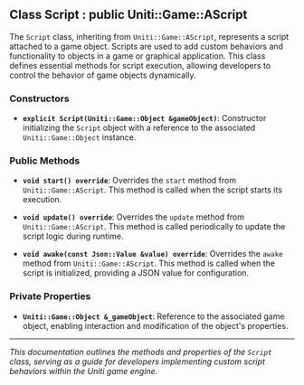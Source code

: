 ## Class Script : public Uniti::Game::AScript

The `Script` class, inheriting from `Uniti::Game::AScript`, represents a script attached to a game object. Scripts are used to add custom behaviors and functionality to objects in a game or graphical application. This class defines essential methods for script execution, allowing developers to control the behavior of game objects dynamically.

### Constructors

- **`explicit Script(Uniti::Game::Object &gameObject)`**: Constructor initializing the `Script` object with a reference to the associated `Uniti::Game::Object` instance.

### Public Methods

- **`void start() override`**: Overrides the `start` method from `Uniti::Game::AScript`. This method is called when the script starts its execution.

- **`void update() override`**: Overrides the `update` method from `Uniti::Game::AScript`. This method is called periodically to update the script logic during runtime.

- **`void awake(const Json::Value &value) override`**: Overrides the `awake` method from `Uniti::Game::AScript`. This method is called when the script is initialized, providing a JSON value for configuration.

### Private Properties

- **`Uniti::Game::Object &_gameObject`**: Reference to the associated game object, enabling interaction and modification of the object's properties.

---

*This documentation outlines the methods and properties of the `Script` class, serving as a guide for developers implementing custom script behaviors within the Uniti game engine.*

